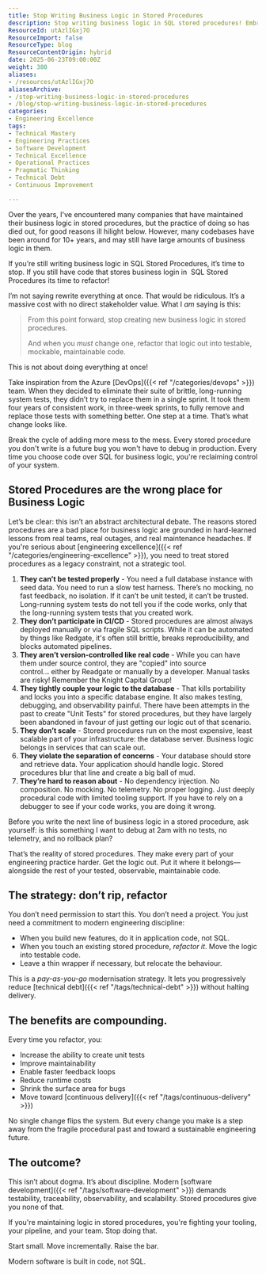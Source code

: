 ```yaml
---
title: Stop Writing Business Logic in Stored Procedures
description: Stop writing business logic in SQL stored procedures! Embrace refactoring for testable, maintainable code and elevate your engineering practices.
ResourceId: utAzlIGxj7O
ResourceImport: false
ResourceType: blog
ResourceContentOrigin: hybrid
date: 2025-06-23T09:00:00Z
weight: 380
aliases:
- /resources/utAzlIGxj7O
aliasesArchive:
- /stop-writing-business-logic-in-stored-procedures
- /blog/stop-writing-business-logic-in-stored-procedures
categories:
- Engineering Excellence
tags:
- Technical Mastery
- Engineering Practices
- Software Development
- Technical Excellence
- Operational Practices
- Pragmatic Thinking
- Technical Debt
- Continuous Improvement

---
```

Over the years, I've encountered many companies that have maintained their business logic in stored procedures, but the practice of doing so has died out, for good reasons ill hilight below. However, many codebases have been around for 10+ years, and may still have large amounts of business logic in them.

If you’re still writing business logic in SQL Stored Procedures, it’s time to stop. If you still have code that stores business login in  SQL Stored Procedures its time to refactor!

I’m not saying rewrite everything at once. That would be ridiculous. It’s a massive cost with no direct stakeholder value. What I _am_ saying is this:

> From this point forward, stop creating new business logic in stored procedures.
>
> And when you _must_ change one, refactor that logic out into testable, mockable, maintainable code.

This is not about doing everything at once!

Take inspiration from the Azure [DevOps]({{< ref "/categories/devops" >}}) team. When they decided to eliminate their suite of brittle, long-running system tests, they didn’t try to replace them in a single sprint. It took them four years of consistent work, in three-week sprints, to fully remove and replace those tests with something better. One step at a time. That’s what change looks like.

Break the cycle of adding more mess to the mess. Every stored procedure you don't write is a future bug you won't have to debug in production. Every time you choose code over SQL for business logic, you're reclaiming control of your system.

## Stored Procedures are the wrong place for Business Logic

Let’s be clear: this isn’t an abstract architectural debate. The reasons stored procedures are a bad place for business logic are grounded in hard-learned lessons from real teams, real outages, and real maintenance headaches. If you're serious about [engineering excellence]({{< ref "/categories/engineering-excellence" >}}), you need to treat stored procedures as a legacy constraint, not a strategic tool.

1. **They can’t be tested properly** - You need a full database instance with seed data. You need to run a slow test harness. There’s no mocking, no fast feedback, no isolation. If it can’t be unit tested, it can’t be trusted. Long-running system tests do not tell you if the code works, only that the long-running system tests that you created work.
2. **They don’t participate in CI/CD** - Stored procedures are almost always deployed manually or via fragile SQL scripts. While it can be automated by things like Redgate, it's often still brittle, breaks reproducibility, and blocks automated pipelines.
3. **They aren’t version-controlled like real code** - While you can have them under source control, they are "copied" into source control..**.** either by Readgate or manually by a developer. Manual tasks are risky! Remember the Knight Capital Group!
4. **They tightly couple your logic to the database** - That kills portability and locks you into a specific database engine. It also makes testing, debugging, and observability painful. There have been attempts in the past to create "Unit Tests" for stored procedures, but they have largely been abandoned in favour of just getting our logic out of that scenario.
5. **They don’t scale** - Stored procedures run on the most expensive, least scalable part of your infrastructure: the database server. Business logic belongs in services that can scale out.
6. **They violate the separation of concerns** - Your database should store and retrieve data. Your application should handle logic. Stored procedures blur that line and create a big ball of mud.
7. **They’re hard to reason about** - No dependency injection. No composition. No mocking. No telemetry. No proper logging. Just deeply procedural code with limited tooling support. If you have to rely on a debugger to see if your code works, you are doing it wrong.

Before you write the next line of business logic in a stored procedure, ask yourself: is this something I want to debug at 2am with no tests, no telemetry, and no rollback plan?

That’s the reality of stored procedures. They make every part of your engineering practice harder. Get the logic out. Put it where it belongs—alongside the rest of your tested, observable, maintainable code.

## The strategy: don’t rip, refactor

You don’t need permission to start this. You don’t need a project. You just need a commitment to modern engineering discipline:

- When you build new features, do it in application code, not SQL.
- When you touch an existing stored procedure, _refactor it_. Move the logic into testable code.
- Leave a thin wrapper if necessary, but relocate the behaviour.

This is a _pay-as-you-go_ modernisation strategy. It lets you progressively reduce [technical debt]({{< ref "/tags/technical-debt" >}}) without halting delivery.

## The benefits are compounding.

Every time you refactor, you:

- Increase the ability to create unit tests
- Improve maintainability
- Enable faster feedback loops
- Reduce runtime costs
- Shrink the surface area for bugs
- Move toward [continuous delivery]({{< ref "/tags/continuous-delivery" >}})

No single change flips the system. But every change you make is a step away from the fragile procedural past and toward a sustainable engineering future.

## The outcome?

This isn’t about dogma. It’s about discipline. Modern [software development]({{< ref "/tags/software-development" >}}) demands testability, traceability, observability, and scalability. Stored procedures give you none of that.

If you're maintaining logic in stored procedures, you're fighting your tooling, your pipeline, and your team. Stop doing that.

Start small. Move incrementally. Raise the bar.

Modern software is built in code, not SQL.
